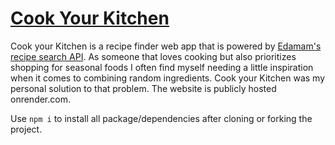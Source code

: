 # [Cook Your Kitchen](https://cookyourkitchen.onrender.com/)
Cook your Kitchen is a recipe finder web app that is powered by [Edamam's recipe search API](https://developer.edamam.com/edamam-recipe-api). 
As someone that loves cooking but also prioritizes shopping for seasonal foods I often find myself needing a little inspiration when it comes to combining random ingredients. Cook your Kitchen was my personal solution to that problem. The website is publicly hosted onrender.com.

Use `npm i` to install all package/dependencies after cloning or forking the project.  

